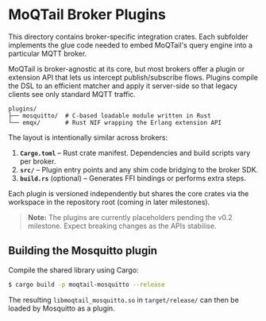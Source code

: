 # MoQTail Broker Plugins

This directory contains broker-specific integration crates. Each subfolder
implements the glue code needed to embed MoQTail's query engine into a
particular MQTT broker.

MoQTail is broker-agnostic at its core, but most brokers offer a plugin or
extension API that lets us intercept publish/subscribe flows. Plugins compile the
DSL to an efficient matcher and apply it server-side so that legacy clients see
only standard MQTT traffic.

```
plugins/
├── mosquitto/  # C-based loadable module written in Rust
└── emqx/       # Rust NIF wrapping the Erlang extension API
```

The layout is intentionally similar across brokers:

1. **`Cargo.toml`** – Rust crate manifest. Dependencies and build scripts vary per
   broker.
2. **`src/`** – Plugin entry points and any shim code bridging to the broker SDK.
3. **`build.rs`** (optional) – Generates FFI bindings or performs extra steps.

Each plugin is versioned independently but shares the core crates via the
workspace in the repository root (coming in later milestones).

> **Note:** The plugins are currently placeholders pending the v0.2 milestone.
> Expect breaking changes as the APIs stabilise.

## Building the Mosquitto plugin

Compile the shared library using Cargo:

```bash
$ cargo build -p moqtail-mosquitto --release
```

The resulting `libmoqtail_mosquitto.so` in `target/release/` can then be loaded
by Mosquitto as a plugin.
